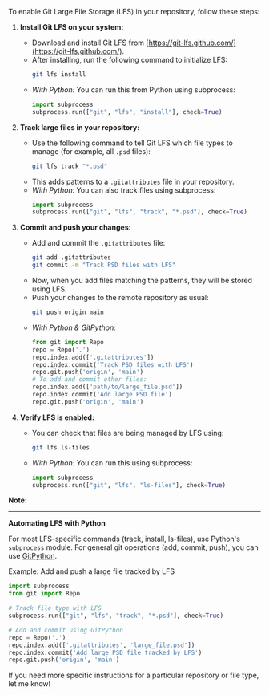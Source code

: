 To enable Git Large File Storage (LFS) in your repository, follow these steps:

1. **Install Git LFS on your system:**
   - Download and install Git LFS from [https://git-lfs.github.com/](https://git-lfs.github.com/).
   - After installing, run the following command to initialize LFS:
     ```sh
     git lfs install
     ```
   - *With Python:* You can run this from Python using subprocess:
     ```python
     import subprocess
     subprocess.run(["git", "lfs", "install"], check=True)
     ```

2. **Track large files in your repository:**
   - Use the following command to tell Git LFS which file types to manage (for example, all `.psd` files):
     ```sh
     git lfs track "*.psd"
     ```
   - This adds patterns to a `.gitattributes` file in your repository.
   - *With Python:* You can also track files using subprocess:
     ```python
     import subprocess
     subprocess.run(["git", "lfs", "track", "*.psd"], check=True)
     ```

3. **Commit and push your changes:**
   - Add and commit the `.gitattributes` file:
     ```sh
     git add .gitattributes
     git commit -m "Track PSD files with LFS"
     ```
   - Now, when you add files matching the patterns, they will be stored using LFS.
   - Push your changes to the remote repository as usual:
     ```sh
     git push origin main
     ```
   - *With Python & GitPython:*
     ```python
     from git import Repo
     repo = Repo('.')
     repo.index.add(['.gitattributes'])
     repo.index.commit('Track PSD files with LFS')
     repo.git.push('origin', 'main')
     # To add and commit other files:
     repo.index.add(['path/to/large_file.psd'])
     repo.index.commit('Add large PSD file')
     repo.git.push('origin', 'main')
     ```

4. **Verify LFS is enabled:**
   - You can check that files are being managed by LFS using:
     ```sh
     git lfs ls-files
     ```
   - *With Python:* You can run this using subprocess:
     ```python
     import subprocess
     subprocess.run(["git", "lfs", "ls-files"], check=True)
     ```

**Note:**  

---
**Automating LFS with Python**

For most LFS-specific commands (track, install, ls-files), use Python's `subprocess` module. For general git operations (add, commit, push), you can use [GitPython](https://gitpython.readthedocs.io/en/stable/).

Example: Add and push a large file tracked by LFS
```python
import subprocess
from git import Repo

# Track file type with LFS
subprocess.run(["git", "lfs", "track", "*.psd"], check=True)

# Add and commit using GitPython
repo = Repo('.')
repo.index.add(['.gitattributes', 'large_file.psd'])
repo.index.commit('Add large PSD file tracked by LFS')
repo.git.push('origin', 'main')
```

If you need more specific instructions for a particular repository or file type, let me know!